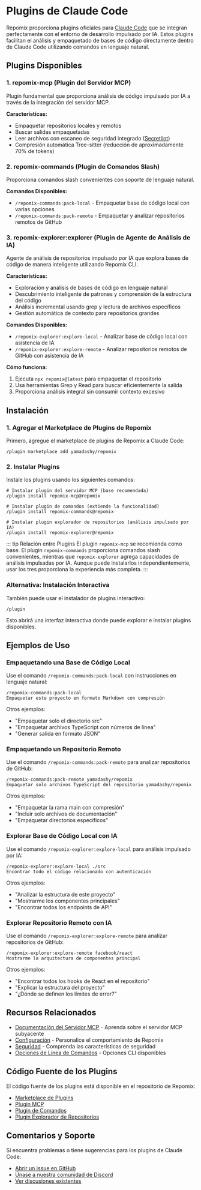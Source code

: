 # Plugins de Claude Code

Repomix proporciona plugins oficiales para [Claude Code](https://docs.anthropic.com/en/docs/claude-code/overview) que se integran perfectamente con el entorno de desarrollo impulsado por IA. Estos plugins facilitan el análisis y empaquetado de bases de código directamente dentro de Claude Code utilizando comandos en lenguaje natural.

## Plugins Disponibles

### 1. repomix-mcp (Plugin del Servidor MCP)

Plugin fundamental que proporciona análisis de código impulsado por IA a través de la integración del servidor MCP.

**Características:**
- Empaquetar repositorios locales y remotos
- Buscar salidas empaquetadas
- Leer archivos con escaneo de seguridad integrado ([Secretlint](https://github.com/secretlint/secretlint))
- Compresión automática Tree-sitter (reducción de aproximadamente 70% de tokens)

### 2. repomix-commands (Plugin de Comandos Slash)

Proporciona comandos slash convenientes con soporte de lenguaje natural.

**Comandos Disponibles:**
- `/repomix-commands:pack-local` - Empaquetar base de código local con varias opciones
- `/repomix-commands:pack-remote` - Empaquetar y analizar repositorios remotos de GitHub

### 3. repomix-explorer:explorer (Plugin de Agente de Análisis de IA)

Agente de análisis de repositorios impulsado por IA que explora bases de código de manera inteligente utilizando Repomix CLI.

**Características:**
- Exploración y análisis de bases de código en lenguaje natural
- Descubrimiento inteligente de patrones y comprensión de la estructura del código
- Análisis incremental usando grep y lectura de archivos específicos
- Gestión automática de contexto para repositorios grandes

**Comandos Disponibles:**
- `/repomix-explorer:explore-local` - Analizar base de código local con asistencia de IA
- `/repomix-explorer:explore-remote` - Analizar repositorios remotos de GitHub con asistencia de IA

**Cómo funciona:**
1. Ejecuta `npx repomix@latest` para empaquetar el repositorio
2. Usa herramientas Grep y Read para buscar eficientemente la salida
3. Proporciona análisis integral sin consumir contexto excesivo

## Instalación

### 1. Agregar el Marketplace de Plugins de Repomix

Primero, agregue el marketplace de plugins de Repomix a Claude Code:

```text
/plugin marketplace add yamadashy/repomix
```

### 2. Instalar Plugins

Instale los plugins usando los siguientes comandos:

```text
# Instalar plugin del servidor MCP (base recomendada)
/plugin install repomix-mcp@repomix

# Instalar plugin de comandos (extiende la funcionalidad)
/plugin install repomix-commands@repomix

# Instalar plugin explorador de repositorios (análisis impulsado por IA)
/plugin install repomix-explorer@repomix
```

::: tip Relación entre Plugins
El plugin `repomix-mcp` se recomienda como base. El plugin `repomix-commands` proporciona comandos slash convenientes, mientras que `repomix-explorer` agrega capacidades de análisis impulsadas por IA. Aunque puede instalarlos independientemente, usar los tres proporciona la experiencia más completa.
:::

### Alternativa: Instalación Interactiva

También puede usar el instalador de plugins interactivo:

```text
/plugin
```

Esto abrirá una interfaz interactiva donde puede explorar e instalar plugins disponibles.

## Ejemplos de Uso

### Empaquetando una Base de Código Local

Use el comando `/repomix-commands:pack-local` con instrucciones en lenguaje natural:

```text
/repomix-commands:pack-local
Empaquetar este proyecto en formato Markdown con compresión
```

Otros ejemplos:
- "Empaquetar solo el directorio src"
- "Empaquetar archivos TypeScript con números de línea"
- "Generar salida en formato JSON"

### Empaquetando un Repositorio Remoto

Use el comando `/repomix-commands:pack-remote` para analizar repositorios de GitHub:

```text
/repomix-commands:pack-remote yamadashy/repomix
Empaquetar solo archivos TypeScript del repositorio yamadashy/repomix
```

Otros ejemplos:
- "Empaquetar la rama main con compresión"
- "Incluir solo archivos de documentación"
- "Empaquetar directorios específicos"

### Explorar Base de Código Local con IA

Use el comando `/repomix-explorer:explore-local` para análisis impulsado por IA:

```text
/repomix-explorer:explore-local ./src
Encontrar todo el código relacionado con autenticación
```

Otros ejemplos:
- "Analizar la estructura de este proyecto"
- "Mostrarme los componentes principales"
- "Encontrar todos los endpoints de API"

### Explorar Repositorio Remoto con IA

Use el comando `/repomix-explorer:explore-remote` para analizar repositorios de GitHub:

```text
/repomix-explorer:explore-remote facebook/react
Mostrarme la arquitectura de componentes principal
```

Otros ejemplos:
- "Encontrar todos los hooks de React en el repositorio"
- "Explicar la estructura del proyecto"
- "¿Dónde se definen los límites de error?"

## Recursos Relacionados

- [Documentación del Servidor MCP](/guide/mcp-server) - Aprenda sobre el servidor MCP subyacente
- [Configuración](/guide/configuration) - Personalice el comportamiento de Repomix
- [Seguridad](/guide/security) - Comprenda las características de seguridad
- [Opciones de Línea de Comandos](/guide/command-line-options) - Opciones CLI disponibles

## Código Fuente de los Plugins

El código fuente de los plugins está disponible en el repositorio de Repomix:

- [Marketplace de Plugins](https://github.com/yamadashy/repomix/tree/main/.claude-plugin)
- [Plugin MCP](https://github.com/yamadashy/repomix/tree/main/.claude/plugins/repomix-mcp)
- [Plugin de Comandos](https://github.com/yamadashy/repomix/tree/main/.claude/plugins/repomix-commands)
- [Plugin Explorador de Repositorios](https://github.com/yamadashy/repomix/tree/main/.claude/plugins/repomix-explorer)

## Comentarios y Soporte

Si encuentra problemas o tiene sugerencias para los plugins de Claude Code:

- [Abrir un issue en GitHub](https://github.com/yamadashy/repomix/issues)
- [Únase a nuestra comunidad de Discord](https://discord.gg/wNYzTwZFku)
- [Ver discusiones existentes](https://github.com/yamadashy/repomix/discussions)
